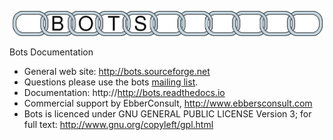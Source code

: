 ![](botslogo_chain.png)

Bots Documentation

- General web site: http://bots.sourceforge.net
- Questions please use the bots [mailing list](http://groups.google.com/group/botsmail).
- Documentation: http://http://bots.readthedocs.io
- Commercial support by EbberConsult, http://www.ebbersconsult.com
- Bots is licenced under GNU GENERAL PUBLIC LICENSE Version 3; for full text: http://www.gnu.org/copyleft/gpl.html

